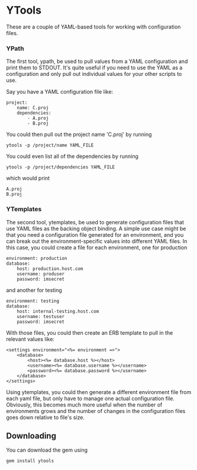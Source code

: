 # YTools

These are a couple of YAML-based tools for working with configuration files.

### YPath

The first tool, ypath, be used to pull values from a YAML configuration and print
them to STDOUT.  It's quite useful if you need to use the YAML as a configuration
and only pull out individual values for your other scripts to use.

Say you have a YAML configuration file like:

    project:
        name: C.proj
        dependencies:
            - A.proj
            - B.proj

You could then pull out the project name 'C.proj' by running

    ytools -p /project/name YAML_FILE

You could even list all of the dependencies by running

    ytools -p /project/dependencies YAML_FILE

which would print
 
    A.proj
    B.proj

### YTemplates

The second tool, ytemplates, be used to generate configuration files
that use YAML files as the backing object binding.  A simple use case might
be that you need a configuration file generated for an environment, and you
can break out the environment-specific values into different YAML files.
In this case, you could create a file for each environment, one for production

    environment: production
    database:
        host: production.host.com
        username: produser
        password: imsecret

and another for testing

    environment: testing
    database:
        host: internal-testing.host.com
        username: testuser
        password: imsecret

With those files, you could then create an ERB template to pull in the relevant
values like:

    <settings environment="<%= environment =>">
        <database>
            <host><%= database.host %></host>
            <username><%= database.username %></username>
            <password><%= database.password %></username>
        </database>
    </settings>

Using ytemplates, you could then generate a different environment
file from each yaml file, but only have to manage one actual configuration file.
Obviously, this becomes much more useful when the number of environments grows
and the number of changes in the configuration files goes down relative to file's
size.

## Downloading

You can download the gem using

    gem install ytools

